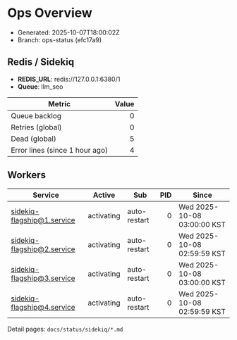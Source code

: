 # Ops Overview

- Generated: 2025-10-07T18:00:02Z
- Branch: ops-status (efc17a9)

## Redis / Sidekiq
- **REDIS_URL**: redis://127.0.0.1:6380/1
- **Queue**: llm_seo

| Metric | Value |
|---|---:|
| Queue backlog | 0 |
| Retries (global) | 0 |
| Dead (global) | 5 |
| Error lines (since 1 hour ago) | 4 |

## Workers
| Service | Active | Sub | PID | Since |
|---|---|---|---:|---|
| sidekiq-flagship@1.service | activating | auto-restart | 0 | Wed 2025-10-08 03:00:00 KST |
| sidekiq-flagship@2.service | activating | auto-restart | 0 | Wed 2025-10-08 02:59:59 KST |
| sidekiq-flagship@3.service | activating | auto-restart | 0 | Wed 2025-10-08 03:00:00 KST |
| sidekiq-flagship@4.service | activating | auto-restart | 0 | Wed 2025-10-08 02:59:59 KST |

Detail pages: `docs/status/sidekiq/*.md`
